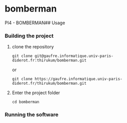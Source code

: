 # bomberman

PI4 - BOMBERMAN## Usage

### Building the project

1. clone the repository
    ```
    git clone git@gaufre.informatique.univ-paris-diderot.fr:thirukum/bomberman.git
    ```
   or
    ```
    git clone https://gaufre.informatique.univ-paris-diderot.fr/thirukum/bomberman.git
    ```
2. Enter the project folder
    ```
    cd bomberman
    ```

### Running the software

